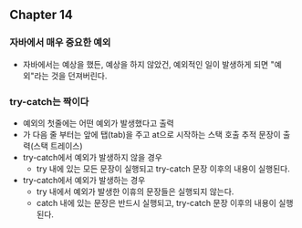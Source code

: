 ## Chapter 14

### 자바에서 매우 중요한 예외
- 자바에서는 예상을 했든, 예상을 하지 않았건, 예외적인 일이 발생하게 되면 "예외"라는 것을 던져버린다.

### try-catch는 짝이다
- 예외의 첫줄에는 어떤 예외가 발생했다고 출력
- 가 다음 줄 부터는 앞에 탭(tab)을 주고 at으로 시작하는 스택 호출 추적 문장이 출력(스택 트레이스)
- try-catch에서 예외가 발생하지 않을 경우
  - try 내에 있는 모든 문장이 실행되고 try-catch 문장 이후의 내용이 실행된다.
- try-catch에서 예외가 발생하는 경우
  - try 내에서 예외가 발생한 이휴의 문장들은 실행되지 않는다.
  - catch 내에 있는 문장은 반드시 실행되고, try-catch 문장 이후의 내용이 실행된다.
